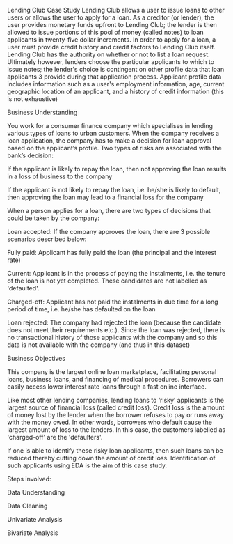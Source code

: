Lending Club Case Study
Lending Club allows a user to issue loans to other users or allows the
user to apply for a loan. As a creditor (or lender), the user provides monetary funds upfront to
Lending Club; the lender is then allowed to issue portions of this pool of money (called notes) to
loan applicants in twenty-five dollar increments. In order to apply for a loan, a user must provide
credit history and credit factors to Lending Club itself. Lending Club has the authority on
whether or not to list a loan request. Ultimately however, lenders choose the particular applicants
to which to issue notes; the lender's choice is contingent on other profile data that loan applicants
3
provide during that application process. Applicant profile data includes information such as a
user's employment information, age, current geographic location of an applicant, and a history of
credit information (this is not exhaustive)

Business Understanding


You work for a consumer finance company which specialises in lending various types of loans to urban customers. When the company receives a loan application, the company has to make a decision for loan approval based on the applicant’s profile. Two types of risks are associated with the bank’s decision:

If the applicant is likely to repay the loan, then not approving the loan results in a loss of business to the company

If the applicant is not likely to repay the loan, i.e. he/she is likely to default, then approving the loan may lead to a financial loss for the company

When a person applies for a loan, there are two types of decisions that could be taken by the company:

Loan accepted: If the company approves the loan, there are 3 possible scenarios described below:

Fully paid: Applicant has fully paid the loan (the principal and the interest rate)

Current: Applicant is in the process of paying the instalments, i.e. the tenure of the loan is not yet completed. These candidates are not labelled as 'defaulted'.

Charged-off: Applicant has not paid the instalments in due time for a long period of time, i.e. he/she has defaulted on the loan 

Loan rejected: The company had rejected the loan (because the candidate does not meet their requirements etc.). Since the loan was rejected, there is no transactional history of those applicants with the company and so this data is not available with the company (and thus in this dataset)
 

Business Objectives


This company is the largest online loan marketplace, facilitating personal loans, business loans, and financing of medical procedures. Borrowers can easily access lower interest rate loans through a fast online interface. 

 

Like most other lending companies, lending loans to ‘risky’ applicants is the largest source of financial loss (called credit loss). Credit loss is the amount of money lost by the lender when the borrower refuses to pay or runs away with the money owed. In other words, borrowers who default cause the largest amount of loss to the lenders. In this case, the customers labelled as 'charged-off' are the 'defaulters'. 

 

If one is able to identify these risky loan applicants, then such loans can be reduced thereby cutting down the amount of credit loss. Identification of such applicants using EDA is the aim of this case study.

 
 
Steps involved:

Data Understanding

Data Cleaning

Univariate Analysis

Bivariate Analysis



